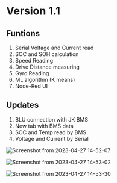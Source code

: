 # Version 1.1

## Funtions
1. Serial Voltage and Current read
2. SOC and SOH calculation
3. Speed Reading
4. Drive Distance measuring
5. Gyro Reading
6. ML algorithm (K means)
7. Node-Red UI

## Updates
1. BLU connection with JK BMS
2. New tab with BMS data
3. SOC and Temp read by BMS
4. Voltage and Current by Serial

![Screenshot from 2023-04-27 14-52-07](https://github.com/AD-Codex/E_Wheeler_UI_2023/assets/126350818/963e2a36-d20e-4065-9cd2-2e2b8410af22)

![Screenshot from 2023-04-27 14-53-02](https://github.com/AD-Codex/E_Wheeler_UI_2023/assets/126350818/80ecb481-e88f-4390-820f-2b739d48931f)

![Screenshot from 2023-04-27 14-53-30](https://github.com/AD-Codex/E_Wheeler_UI_2023/assets/126350818/4511ff4f-4c1d-4bb2-a41f-e21d29049e94)
